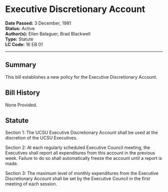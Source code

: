 # Executive Discretionary Account
**Date Passed:** 3 December, 1981  
**Status:** Active  
**Author(s):** Ellen Balaguer, Brad Blackwell  
**Type:** Statute  
**LC Code:** 16 EB 01

---

## Summary
This bill establishes a new policy for the Executive Discretionary Account. 

## Bill History
None Provided.

## Statute
Section 1: The UCSU Executive Discretionary Account shall be used at the discretion of the UCSU Executives. 

Section 2: At each regularly scheduled Executive Council meeting, the Executives shall report all expenditures from this account in the previous week. Failure to do so shall automatically freeze the account until a report is made. 

Section 3: The maximum level of monthly expenditures from the Executive Discretionary Account shall be set by the Executive Council in the first meeting of each session. 
